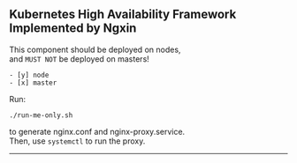 Kubernetes High Availability Framework Implemented by Ngxin
---
This component should be deployed on nodes,  
and `MUST NOT` be deployed on masters!   
```
- [y] node
- [x] master
```
Run:
```
./run-me-only.sh
```
to generate nginx.conf and nginx-proxy.service.  
Then, use `systemctl` to run the proxy.  

---
